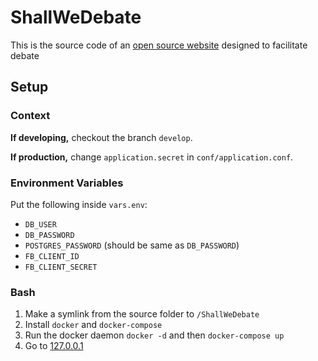 ShallWeDebate
=============

This is the source code of an [open source website](http://www.shallwedebate.com/) designed to facilitate debate

Setup
-----

### Context

**If developing,** checkout the branch `develop`.

**If production,** change `application.secret` in `conf/application.conf`.

### Environment Variables

Put the following inside `vars.env`:

* `DB_USER`
* `DB_PASSWORD`
* `POSTGRES_PASSWORD` (should be same as `DB_PASSWORD`)
* `FB_CLIENT_ID`
* `FB_CLIENT_SECRET`

### Bash

1. Make a symlink from the source folder to `/ShallWeDebate`
2. Install `docker` and `docker-compose`
3. Run the docker daemon `docker -d` and then `docker-compose up`
4. Go to [127.0.0.1](http://127.0.0.1/)
